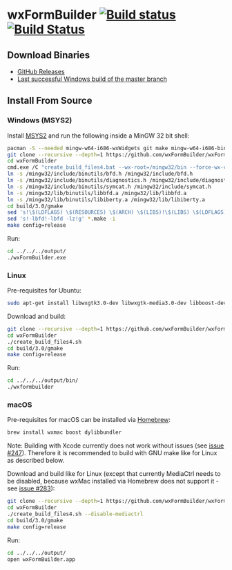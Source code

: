 # wxFormBuilder [![Build status](https://ci.appveyor.com/api/projects/status/yxpn19g0st7l9r8x/branch/master?svg=true)](https://ci.appveyor.com/project/jhasse/wxformbuilder-461d5/branch/master) [![Build Status](https://travis-ci.org/wxFormBuilder/wxFormBuilder.svg?branch=master)](https://travis-ci.org/wxFormBuilder/wxFormBuilder)

## Download Binaries

* [GitHub Releases](https://github.com/wxFormBuilder/wxFormBuilder/releases)
* [Last successful Windows build of the master branch](https://ci.appveyor.com/api/projects/jhasse/wxformbuilder-461d5/artifacts/wxFormBuilder_win32.zip?branch=master)

## Install From Source

### Windows (MSYS2)

Install [MSYS2](http://msys2.github.io/) and run the following inside a MinGW 32 bit shell:

```sh
pacman -S --needed mingw-w64-i686-wxWidgets git make mingw-w64-i686-binutils mingw-w64-i686-gcc mingw-w64-i686-boost
git clone --recursive --depth=1 https://github.com/wxFormBuilder/wxFormBuilder
cd wxFormBuilder
cmd.exe /C "create_build_files4.bat --wx-root=/mingw32/bin --force-wx-config --disable-mediactrl"
ln -s /mingw32/include/binutils/bfd.h /mingw32/include/bfd.h
ln -s /mingw32/include/binutils/diagnostics.h /mingw32/include/diagnostics.h
ln -s /mingw32/include/binutils/symcat.h /mingw32/include/symcat.h
ln -s /mingw32/lib/binutils/libbfd.a /mingw32/lib/libbfd.a
ln -s /mingw32/lib/binutils/libiberty.a /mingw32/lib/libiberty.a
cd build/3.0/gmake
sed 's!\$(LDFLAGS) \$(RESOURCES) \$(ARCH) \$(LIBS)!\$(LIBS) \$(LDFLAGS) \$(RESOURCES) \$(ARCH)!g' *.make -i
sed 's!-lbfd!-lbfd -lz!g' *.make -i
make config=release
```

Run:

```sh
cd ../../../output/
./wxFormBuilder.exe
```

### Linux

Pre-requisites for Ubuntu:

```sh
sudo apt-get install libwxgtk3.0-dev libwxgtk-media3.0-dev libboost-dev
```

Download and build:

```sh
git clone --recursive --depth=1 https://github.com/wxFormBuilder/wxFormBuilder
cd wxFormBuilder
./create_build_files4.sh
cd build/3.0/gmake
make config=release
```

Run:

```sh
cd ../../../output/bin/
./wxformbuilder
```

### macOS

Pre-requisites for macOS can be installed via [Homebrew](https://brew.sh/):

```sh
brew install wxmac boost dylibbundler
```

Note: Building with Xcode currently does not work without issues (see [issue #247](https://github.com/wxFormBuilder/wxFormBuilder/issues/247)). Therefore it is recommended to build with GNU make like for Linux as described below.

Download and build like for Linux (except that currently MediaCtrl needs to be disabled, because wxMac installed via Homebrew does not support it - see [issue #283](https://github.com/wxFormBuilder/wxFormBuilder/issues/283)):

```sh
git clone --recursive --depth=1 https://github.com/wxFormBuilder/wxFormBuilder
cd wxFormBuilder
./create_build_files4.sh --disable-mediactrl
cd build/3.0/gmake
make config=release
```

Run:

```sh
cd ../../../output/
open wxFormBuilder.app
```
